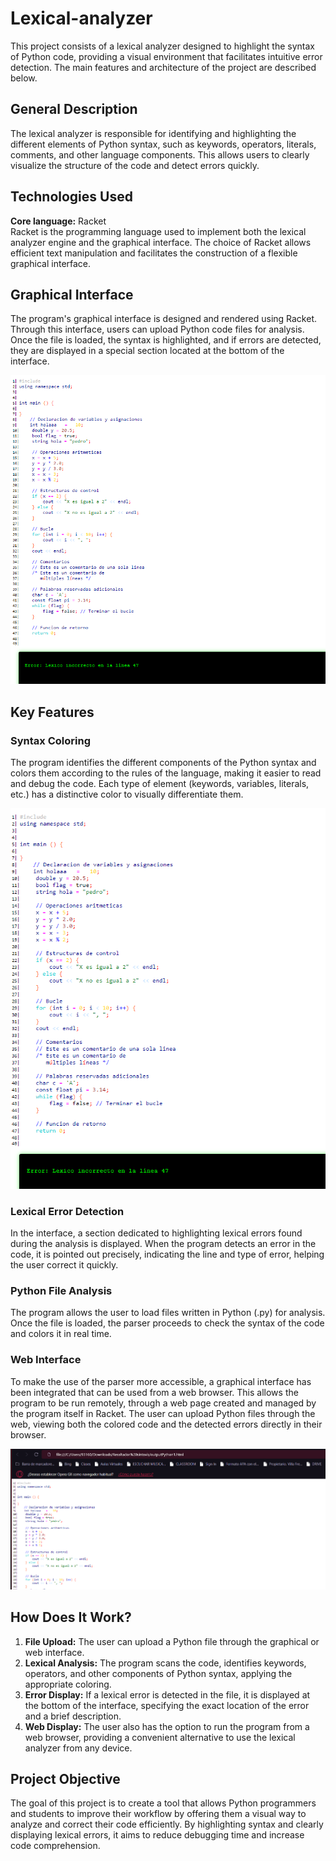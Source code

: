 # Lexical-analyzer

This project consists of a lexical analyzer designed to highlight the syntax of Python code, providing a visual environment that facilitates intuitive error detection. The main features and architecture of the project are described below.

## General Description

The lexical analyzer is responsible for identifying and highlighting the different elements of Python syntax, such as keywords, operators, literals, comments, and other language components. This allows users to clearly visualize the structure of the code and detect errors quickly.

## Technologies Used

**Core language:** Racket  
Racket is the programming language used to implement both the lexical analyzer engine and the graphical interface. The choice of Racket allows efficient text manipulation and facilitates the construction of a flexible graphical interface.

## Graphical Interface

The program's graphical interface is designed and rendered using Racket. Through this interface, users can upload Python code files for analysis. Once the file is loaded, the syntax is highlighted, and if errors are detected, they are displayed in a special section located at the bottom of the interface.

![Screenshot 1](https://github.com/Roodrrigoo/Lexical-analyzer/blob/main/imgs/resaltador%20captura1.png?raw=true)

## Key Features

### Syntax Coloring
The program identifies the different components of the Python syntax and colors them according to the rules of the language, making it easier to read and debug the code. Each type of element (keywords, variables, literals, etc.) has a distinctive color to visually differentiate them.

![Screenshot 2](https://github.com/Roodrrigoo/Lexical-analyzer/blob/main/imgs/resaltador%20captura2.png?raw=true)

### Lexical Error Detection
In the interface, a section dedicated to highlighting lexical errors found during the analysis is displayed. When the program detects an error in the code, it is pointed out precisely, indicating the line and type of error, helping the user correct it quickly.

### Python File Analysis
The program allows the user to load files written in Python (.py) for analysis. Once the file is loaded, the parser proceeds to check the syntax of the code and colors it in real time.

### Web Interface
To make the use of the parser more accessible, a graphical interface has been integrated that can be used from a web browser. This allows the program to be run remotely, through a web page created and managed by the program itself in Racket. The user can upload Python files through the web, viewing both the colored code and the detected errors directly in their browser.

![Screenshot 3](https://github.com/Roodrrigoo/Lexical-analyzer/blob/main/imgs/resaltador%20captura3.png?raw=true)

## How Does It Work?

1. **File Upload:** The user can upload a Python file through the graphical or web interface.
2. **Lexical Analysis:** The program scans the code, identifies keywords, operators, and other components of Python syntax, applying the appropriate coloring.
3. **Error Display:** If a lexical error is detected in the file, it is displayed at the bottom of the interface, specifying the exact location of the error and a brief description.
4. **Web Display:** The user also has the option to run the program from a web browser, providing a convenient alternative to use the lexical analyzer from any device.

## Project Objective

The goal of this project is to create a tool that allows Python programmers and students to improve their workflow by offering them a visual way to analyze and correct their code efficiently. By highlighting syntax and clearly displaying lexical errors, it aims to reduce debugging time and increase code comprehension.
